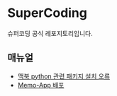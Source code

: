 # SuperCoding

슈퍼코딩 공식 레포지토리입니다.

## 매뉴얼
- [맥북 python 관련 패키지 설치 오류](https://github.com/SuperCoding-Bootcamp/SuperCoding/blob/main/manual/install-related-python.md)
- [Memo-App 배포](https://github.com/SuperCoding-Bootcamp/SuperCoding/blob/main/manual/deploy-memo-app.md)

